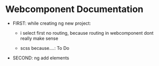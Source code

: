 # Webcomponent Documentation

* FIRST: while creating ng new project:

  - i select first no routing, because routing in webcomponent dont really make sense

  - scss because....: To Do

* SECOND: ng add elements